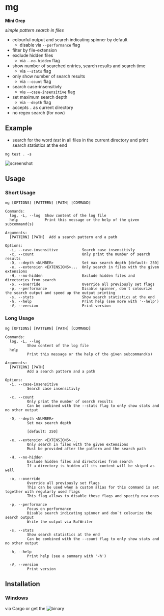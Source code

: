 # mg

__Mini Grep__

*simple pattern search in files*

* colourful output and search indicating spinner by default 
  * disable via ```--performance``` flag
* filter by file-extension
* exclude hidden files
  * via ```--no-hidden``` flag
* show number of searched entries, search results and search time
  * via ```--stats``` flag
* only show number of search results 
  * via ```--count``` flag
* search case-insensitivly
  * via ```--case-insensitive``` flag
* set maximum search depth
  * via ```--depth``` flag
* accepts ```.``` as current directory
* no regex search (for now)

## Example

- search for the word _test_ in all files in the current directory and print search statistics at the end

```mg test . -s```

![screenshot](https://github.com/Phydon/mg/blob/master/assets/mg_test_current_s.png)

	
## Usage

### Short Usage

```
mg [OPTIONS] [PATTERN] [PATH] [COMMAND]

Commands:
  log, -L, --log  Show content of the log file
  help            Print this message or the help of the given subcommand(s)

Arguments:
  [PATTERN] [PATH]  Add a search pattern and a path

Options:
  -i, --case-insensitive           Search case insensitivly
  -c, --count                      Only print the number of search results
  -D, --depth <NUMBER>             Set max search depth [default: 250]
  -e, --extension <EXTENSIONS>...  Only search in files with the given extensions
  -H, --no-hidden                  Exclude hidden files and directories from search
  -o, --override                   Override all previously set flags
  -p, --performance                Disable spinner, don`t colourize the search output and speed up the output printing
  -s, --stats                      Show search statistics at the end
  -h, --help                       Print help (see more with '--help')
  -V, --version                    Print version
```

### Long Usage

```
mg [OPTIONS] [PATTERN] [PATH] [COMMAND]

Commands:
  log, -L, --log
          Show content of the log file
  help
          Print this message or the help of the given subcommand(s)

Arguments:
  [PATTERN] [PATH]
          Add a search pattern and a path

Options:
  -i, --case-insensitive
          Search case insensitivly

  -c, --count
          Only print the number of search results
          Can be combined with the --stats flag to only show stats and no other output

  -D, --depth <NUMBER>
          Set max search depth

          [default: 250]

  -e, --extension <EXTENSIONS>...
          Only search in files with the given extensions
          Must be provided after the pattern and the search path

  -H, --no-hidden
          Exclude hidden files and directories from search
          If a directory is hidden all its content will be skiped as well

  -o, --override
          Override all previously set flags
          This can be used when a custom alias for this command is set together with regularly used flags
          This flag allows to disable these flags and specify new ones

  -p, --performance
          Focus on performance
          Disable search indicating spinner and don`t colourize the search output
          Write the output via BufWriter

  -s, --stats
          Show search statistics at the end
          Can be combined with the --count flag to only show stats and no other output

  -h, --help
          Print help (see a summary with '-h')

  -V, --version
          Print version
```


## Installation

### Windows

via Cargo or get the ![binary](https://github.com/Phydon/mg/releases)

